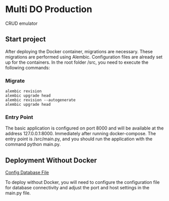 # Multi DO Production 
CRUD emulator

## Start project
After deploying the Docker container, migrations are necessary. These migrations are performed using Alembic. Configuration files are already set up for the containers. In the root folder /src, you need to execute the following commands:

### Migrate 
```code
alembic revision
alembic upgrade head
alembic revision --autogenerate
alembic upgrade head
```

### Entry Point
The basic application is configured on port 8000 and will be available at the address 127.0.0.1:8000. Immediately after running docker-compose.
The entry point is /src/main.py, and you should run the application with the command python main.py.
## Deployment Without Docker

[Config Database File](https://github.com/FedXL/youtube/blob/5f7bd587bbbcdce5f3730802d8192a640545726f/src/base/config.py
)

To deploy without Docker, you will need to configure the configuration file for database connectivity and adjust the port and host settings in the main.py file.


